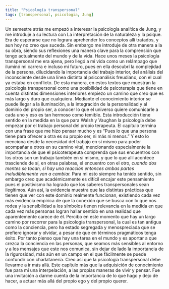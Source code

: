 ```yaml
---
title: "Psicología transpersonal"
tags: [transpersonal, psicologia, Jung]
---
```

Un semestre atrás me empezó a interesar la psicología analítica de Jung, y me introduje a su lectura con La interpretación de la naturaleza y la psique. Era de esperarse que no lograra aprehender los conceptos allí tratados, y aun hoy no creo que suceda. Sin embargo me introduje de otra manera a la su obra, siendo sus reflexiones una manera clave para la comprensión que tengo actualmente del mundo y de la vida. Hace unos meses la psicología transpersonal me era ajena, pero llegó a mi vida como un relámpago que iluminó mi carrera e incluso mi futuro, pues en ella descubrí la complejidad de la persona, dilucidando la importancia del trabajo interior, del análisis del inconsciente desde una línea distinta al psicoanálisis freudiano, con el cual ya estaba en conflicto. 
De esta manera, en estos textos que muestran la psicología transpersonal como una posibilidad de psicoterapia que tiene en cuenta distintas dimensiones interiores empiezo un camino que creo que es más largo y duro que cualquiera. Mediante el conocimiento interior se puede llegar a la iluminación, a la integración de la personalidad y al dominio del propio ser, a conocer lo que el universo quiere comunicarle a cada uno y eso es tan hermoso como temible.
Esta introducción tiene sentido en la medida en la que para Walsh y Vaughan la psicología debe empezar por el trabajo personal del propio terapeuta. El capítulo termina con una frase que me hizo pensar mucho y es “Pues lo que una persona tiene para ofrecer a otra es su propio ser, ni más ni menos.” Y esto lo menciona desde la necesidad del trabajo en sí mismo para poder acompañar a otros en su camino vital, mencionando especialmente la importancia de que el psicoterapeuta comprenda que sus encuentros con los otros son un trabajo también en sí mismo, y que lo que allí acontece trasciende de sí, en otras palabras, el encuentro con el otro, *cuando dos mentes se tocan, si hay una reacción entonces ambas partes ineludiblemente van a cambiar.* 
Para mi esto siempre ha tenido sentido, sin embargo creo que académicamente es difícil encajar este pensamiento pues el positivismo ha logrado que los saberes transpersonales sean ilegítimos. Aún así, la evidencia muestra que las distintas prácticas que tienen que ver con este dominio realmente funcionan, existiendo cada vez más evidencia empírica de que la conexión que se busca con lo que nos rodea y la sensibilidad a los símbolos tienen relevancia en la medida en que cada vez más personas logran hallar sentido en una realidad que aparentemente carece de él.
Percibo en este momento que hay un largo camino por recorrer para la psicología transpersonal, la cual es tan antigua como la conciencia, pero ha estado segregada y menospreciada que se prefiere ignorar y olvidar, a pesar de que en términos pragmáticos tenga éxito. Por tanto pienso que hay una tarea en el mundo y es aportar a que crezca la conciencia en las personas, que seamos más sensibles al entorno y a los mensajes que este nos comunica, sin dejar de lado la importancia de la rigurosidad, más aún en un campo en el que fácilmente se puede confundir con charlatanería. 
Creo así que la psicología transpersonal debe llevarme a ir más allá. Este capítulo más que la adquisición de conocimiento fue para mi una interpelación, a las propias maneras de vivir y pensar. Fue una invitación a darme cuenta de la importancia de lo que hago y dejo de hacer, a actuar más allá del propio ego y del propio querer.
